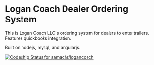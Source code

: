 Logan Coach Dealer Ordering System
==============

This is Logan Coach LLC's ordering system for dealers to enter trailers. Features quickbooks integration. 

Built on nodejs, mysql, and angularjs.

[ ![Codeship Status for samachr/logancoach](https://codeship.com/projects/2c25b420-e8b3-0133-c219-4eaa3299b296/status?branch=master)](https://codeship.com/projects/147324)